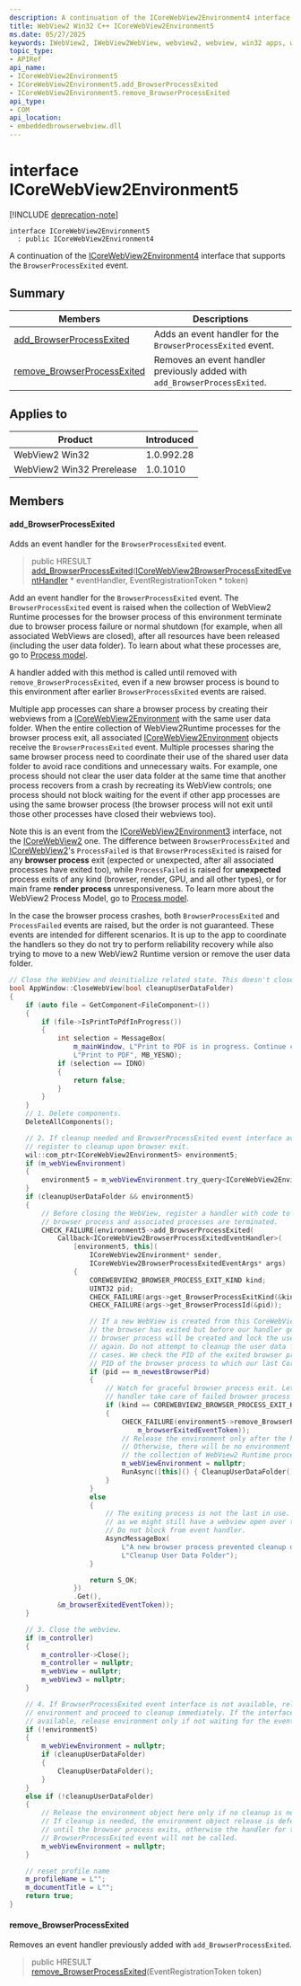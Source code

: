 ```yaml
---
description: A continuation of the ICoreWebView2Environment4 interface that supports the `BrowserProcessExited` event.
title: WebView2 Win32 C++ ICoreWebView2Environment5
ms.date: 05/27/2025
keywords: IWebView2, IWebView2WebView, webview2, webview, win32 apps, win32, edge, ICoreWebView2, ICoreWebView2Controller, browser control, edge html, ICoreWebView2Environment5
topic_type: 
- APIRef
api_name:
- ICoreWebView2Environment5
- ICoreWebView2Environment5.add_BrowserProcessExited
- ICoreWebView2Environment5.remove_BrowserProcessExited
api_type:
- COM
api_location:
- embeddedbrowserwebview.dll
---
```


# interface ICoreWebView2Environment5

[!INCLUDE [deprecation-note](../includes/deprecation-note.md)]

```
interface ICoreWebView2Environment5
  : public ICoreWebView2Environment4
```

A continuation of the [ICoreWebView2Environment4](icorewebview2environment4.md#icorewebview2environment4) interface that supports the `BrowserProcessExited` event.

## Summary

 Members                        | Descriptions
--------------------------------|---------------------------------------------
[add_BrowserProcessExited](#add_browserprocessexited) | Adds an event handler for the `BrowserProcessExited` event.
[remove_BrowserProcessExited](#remove_browserprocessexited) | Removes an event handler previously added with `add_BrowserProcessExited`.

## Applies to

Product                         | Introduced
--------------------------------|---------------------------------------------
WebView2 Win32            |    1.0.992.28
WebView2 Win32 Prerelease |    1.0.1010

## Members

#### add_BrowserProcessExited

Adds an event handler for the `BrowserProcessExited` event.

> public HRESULT [add_BrowserProcessExited](#add_browserprocessexited)([ICoreWebView2BrowserProcessExitedEventHandler](icorewebview2browserprocessexitedeventhandler.md#icorewebview2browserprocessexitedeventhandler) * eventHandler, EventRegistrationToken * token)

Add an event handler for the `BrowserProcessExited` event. The `BrowserProcessExited` event is raised when the collection of WebView2 Runtime processes for the browser process of this environment terminate due to browser process failure or normal shutdown (for example, when all associated WebViews are closed), after all resources have been released (including the user data folder). To learn about what these processes are, go to [Process model](/microsoft-edge/webview2/concepts/process-model).

A handler added with this method is called until removed with `remove_BrowserProcessExited`, even if a new browser process is bound to this environment after earlier `BrowserProcessExited` events are raised.

Multiple app processes can share a browser process by creating their webviews from a [ICoreWebView2Environment](icorewebview2environment.md#icorewebview2environment) with the same user data folder. When the entire collection of WebView2Runtime processes for the browser process exit, all associated [ICoreWebView2Environment](icorewebview2environment.md#icorewebview2environment) objects receive the `BrowserProcessExited` event. Multiple processes sharing the same browser process need to coordinate their use of the shared user data folder to avoid race conditions and unnecessary waits. For example, one process should not clear the user data folder at the same time that another process recovers from a crash by recreating its WebView controls; one process should not block waiting for the event if other app processes are using the same browser process (the browser process will not exit until those other processes have closed their webviews too).

Note this is an event from the [ICoreWebView2Environment3](icorewebview2environment3.md#icorewebview2environment3) interface, not the [ICoreWebView2](icorewebview2.md#icorewebview2) one. The difference between `BrowserProcessExited` and [ICoreWebView2](icorewebview2.md#icorewebview2)'s `ProcessFailed` is that `BrowserProcessExited` is raised for any **browser process** exit (expected or unexpected, after all associated processes have exited too), while `ProcessFailed` is raised for **unexpected** process exits of any kind (browser, render, GPU, and all other types), or for main frame **render process** unresponsiveness. To learn more about the WebView2 Process Model, go to [Process model](/microsoft-edge/webview2/concepts/process-model).

In the case the browser process crashes, both `BrowserProcessExited` and `ProcessFailed` events are raised, but the order is not guaranteed. These events are intended for different scenarios. It is up to the app to coordinate the handlers so they do not try to perform reliability recovery while also trying to move to a new WebView2 Runtime version or remove the user data folder.

```cpp
// Close the WebView and deinitialize related state. This doesn't close the app window.
bool AppWindow::CloseWebView(bool cleanupUserDataFolder)
{
    if (auto file = GetComponent<FileComponent>())
    {
        if (file->IsPrintToPdfInProgress())
        {
            int selection = MessageBox(
                m_mainWindow, L"Print to PDF is in progress. Continue closing?",
                L"Print to PDF", MB_YESNO);
            if (selection == IDNO)
            {
                return false;
            }
        }
    }
    // 1. Delete components.
    DeleteAllComponents();

    // 2. If cleanup needed and BrowserProcessExited event interface available,
    // register to cleanup upon browser exit.
    wil::com_ptr<ICoreWebView2Environment5> environment5;
    if (m_webViewEnvironment)
    {
        environment5 = m_webViewEnvironment.try_query<ICoreWebView2Environment5>();
    }
    if (cleanupUserDataFolder && environment5)
    {
        // Before closing the WebView, register a handler with code to run once the
        // browser process and associated processes are terminated.
        CHECK_FAILURE(environment5->add_BrowserProcessExited(
            Callback<ICoreWebView2BrowserProcessExitedEventHandler>(
                [environment5, this](
                    ICoreWebView2Environment* sender,
                    ICoreWebView2BrowserProcessExitedEventArgs* args)
                {
                    COREWEBVIEW2_BROWSER_PROCESS_EXIT_KIND kind;
                    UINT32 pid;
                    CHECK_FAILURE(args->get_BrowserProcessExitKind(&kind));
                    CHECK_FAILURE(args->get_BrowserProcessId(&pid));

                    // If a new WebView is created from this CoreWebView2Environment after
                    // the browser has exited but before our handler gets to run, a new
                    // browser process will be created and lock the user data folder
                    // again. Do not attempt to cleanup the user data folder in these
                    // cases. We check the PID of the exited browser process against the
                    // PID of the browser process to which our last CoreWebView2 attached.
                    if (pid == m_newestBrowserPid)
                    {
                        // Watch for graceful browser process exit. Let ProcessFailed event
                        // handler take care of failed browser process termination.
                        if (kind == COREWEBVIEW2_BROWSER_PROCESS_EXIT_KIND_NORMAL)
                        {
                            CHECK_FAILURE(environment5->remove_BrowserProcessExited(
                                m_browserExitedEventToken));
                            // Release the environment only after the handler is invoked.
                            // Otherwise, there will be no environment to raise the event when
                            // the collection of WebView2 Runtime processes exit.
                            m_webViewEnvironment = nullptr;
                            RunAsync([this]() { CleanupUserDataFolder(); });
                        }
                    }
                    else
                    {
                        // The exiting process is not the last in use. Do not attempt cleanup
                        // as we might still have a webview open over the user data folder.
                        // Do not block from event handler.
                        AsyncMessageBox(
                            L"A new browser process prevented cleanup of the user data folder.",
                            L"Cleanup User Data Folder");
                    }

                    return S_OK;
                })
                .Get(),
            &m_browserExitedEventToken));
    }

    // 3. Close the webview.
    if (m_controller)
    {
        m_controller->Close();
        m_controller = nullptr;
        m_webView = nullptr;
        m_webView3 = nullptr;
    }

    // 4. If BrowserProcessExited event interface is not available, release
    // environment and proceed to cleanup immediately. If the interface is
    // available, release environment only if not waiting for the event.
    if (!environment5)
    {
        m_webViewEnvironment = nullptr;
        if (cleanupUserDataFolder)
        {
            CleanupUserDataFolder();
        }
    }
    else if (!cleanupUserDataFolder)
    {
        // Release the environment object here only if no cleanup is needed.
        // If cleanup is needed, the environment object release is deferred
        // until the browser process exits, otherwise the handler for the
        // BrowserProcessExited event will not be called.
        m_webViewEnvironment = nullptr;
    }

    // reset profile name
    m_profileName = L"";
    m_documentTitle = L"";
    return true;
}
```

#### remove_BrowserProcessExited

Removes an event handler previously added with `add_BrowserProcessExited`.

> public HRESULT [remove_BrowserProcessExited](#remove_browserprocessexited)(EventRegistrationToken token)

